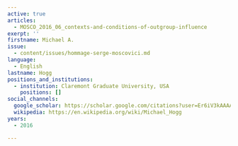 ```yaml
---
active: true
articles:
  - MOSCO_2016_06_contexts-and-conditions-of-outgroup-influence
exerpt: ''
firstname: Michael A.
issue:
  - content/issues/hommage-serge-moscovici.md
language:
  - English
lastname: Hogg
positions_and_institutions:
  - institution: Claremont Graduate University, USA
    positions: []
social_channels:
  google_scholar: https://scholar.google.com/citations?user=Er6iV3kAAAAJ&hl=en
  wikipedia: https://en.wikipedia.org/wiki/Michael_Hogg
years:
  - 2016

---
```

